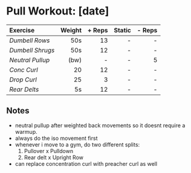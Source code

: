 # Pull Workout: [date]
| Exercise         | Weight | + Reps | Static | - Reps |
| :--------------- | -----: | -----: | -----: | -----: |
| _Dumbell Rows_   | 50s    | 13     | -      | -      |
| _Dumbell Shrugs_ | 50s    | 12     | -      | -      |
| _Neutral Pullup_ | (bw)   | -      | -      | 5      |
| _Conc Curl_      | 20     | 12     | -      | -      |
| _Drop Curl_      | 25     | 3      | -      | -      |
| _Rear Delts_     | 5s     | 12     | -      | -      |

## Notes
- neutral pullup after weighted back movements so it doesnt require a warmup.
- always do the iso movement first
- whenever i move to a gym, do two different splits:
  1. Pullover x Pulldown
  2. Rear delt x Upright Row
- can replace concentration curl with preacher curl as well